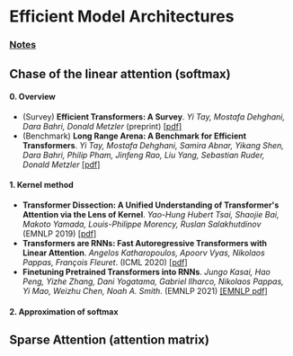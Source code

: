 # Efficient Model Architectures
### [Notes](https://github.com/HJHGJGHHG/NLPPapers/blob/main/PLM/Computational%20Efficiency/Efficient%20Model%20Architectures/Notes.md)
## Chase of the linear attention (softmax)
#### 0. Overview
* (Survey)  **Efficient Transformers: A Survey**.  *Yi Tay, Mostafa Dehghani, Dara Bahri, Donald Metzler*  (preprint)  [[pdf]](https://arxiv.org/pdf/2009.06732.pdf)
* (Benchmark)  **Long Range Arena: A Benchmark for Efficient Transformers**.  *Yi Tay, Mostafa Dehghani, Samira Abnar, Yikang Shen, Dara Bahri, Philip Pham, Jinfeng Rao, Liu Yang, Sebastian Ruder, Donald Metzler*  [[pdf]](https://arxiv.org/pdf/2011.04006.pdf)
#### 1. Kernel method
* **Transformer Dissection: A Unified Understanding of Transformer's Attention via the Lens of Kernel**.  *Yao-Hung Hubert Tsai, Shaojie Bai, Makoto Yamada, Louis-Philippe Morency, Ruslan Salakhutdinov*  (EMNLP 2019)  [[pdf]](https://arxiv.org/pdf/1908.11775v4.pdf)
* **Transformers are RNNs: Fast Autoregressive Transformers with Linear Attention**.  *Angelos Katharopoulos, Apoorv Vyas, Nikolaos Pappas, François Fleuret*.  (ICML 2020)  [[pdf]](https://arxiv.org/pdf/2006.16236.pdf)
* **Finetuning Pretrained Transformers into RNNs**.  *Jungo Kasai, Hao Peng, Yizhe Zhang, Dani Yogatama, Gabriel Ilharco, Nikolaos Pappas, Yi Mao, Weizhu Chen, Noah A. Smith*.  (EMNLP 2021)  [[EMNLP pdf]](https://aclanthology.org/2021.emnlp-main.830.pdf)
#### 2. Approximation of softmax


## Sparse Attention (attention matrix)